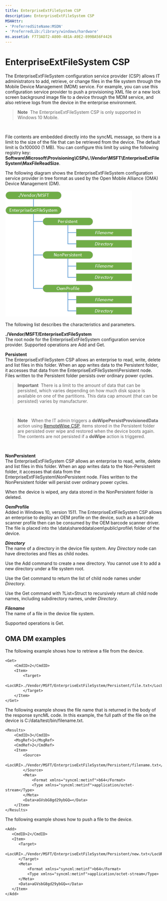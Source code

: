 ```yaml
---
title: EnterpriseExtFileSystem CSP
description: EnterpriseExtFileSystem CSP
MSHAttr:
- 'PreferredSiteName:MSDN'
- 'PreferredLib:/library/windows/hardware'
ms.assetid: F773AD72-A800-481A-A9E2-899BA56F4426
---
```


# EnterpriseExtFileSystem CSP


The EnterpriseExtFileSystem configuration service provider (CSP) allows IT administrators to add, retrieve, or change files in the file system through the Mobile Device Management (MDM) service. For example, you can use this configuration service provider to push a provisioning XML file or a new lock screen background image file to a device through the MDM service, and also retrieve logs from the device in the enterprise environment.

> **Note**  The EnterpriseExtFileSystem CSP is only supported in Windows 10 Mobile.

 

File contents are embedded directly into the syncML message, so there is a limit to the size of the file that can be retrieved from the device. The default limit is 0x100000 (1 MB). You can configure this limit by using the following registry key: **Software\\Microsoft\\Provisioning\\CSPs\\.\\Vendor\\MSFT\\EnterpriseExtFileSystem\\MaxFileReadSize**.

The following diagram shows the EnterpriseExtFileSystem configuration service provider in tree format as used by the Open Mobile Alliance (OMA) Device Management (DM).

![enterpriseextfilesystem csp](images/provisioning-csp-enterpriseextfilesystem.png)

The following list describes the characteristics and parameters.

<a href="" id="--vendor-msft-enterpriseextfilesystem"></a>**./Vendor/MSFT/EnterpriseExtFileSystem**  
The root node for the EnterpriseExtFileSystem configuration service provider. Supported operations are Add and Get.

<a href="" id="persistent"></a>**Persistent**  
The EnterpriseExtFileSystem CSP allows an enterprise to read, write, delete and list files in this folder. When an app writes data to the Persistent folder, it accesses that data from the EnterpriseExtFileSystem\\Persistent node. Files written to the Persistent folder persists over ordinary power cycles.

> **Important**  There is a limit to the amount of data that can be persisted, which varies depending on how much disk space is available on one of the partitions. This data cap amount (that can be persisted) varies by manufacturer.

 

> **Note**   When the IT admin triggers a **doWipePersistProvisionedData** action using [RemoteWipe CSP](remotewipe-configuration-service-provider.md), items stored in the Persistent folder are persisted over wipe and restored when the device boots again. The contents are not persisted if a **doWipe** action is triggered.

 

<a href="" id="nonpersistent"></a>**NonPersistent**  
The EnterpriseExtFileSystem CSP allows an enterprise to read, write, delete and list files in this folder. When an app writes data to the Non-Persistent folder, it accesses that data from the EnterpriseExtFileSystem\\NonPersistent node. Files written to the NonPersistent folder will persist   over ordinary power cycles.  

When the device is wiped, any data stored in the NonPersistent folder is deleted.

<a href="" id="oemprofile"></a>**OemProfile**  
Added in Windows 10, version 1511. The EnterpriseExtFileSystem CSP allows an enterprise to deploy an OEM profile on the device, such as a barcode scanner profile then can be consumed by the OEM barcode scanner driver. The file is placed into the \\data\\shareddata\\oem\\public\\profile\\ folder of the device.

<a href="" id="directory"></a>***Directory***  
The name of a directory in the device file system. Any *Directory* node can have directories and files as child nodes.

Use the Add command to create a new directory. You cannot use it to add a new directory under a file system root.

Use the Get command to return the list of child node names under *Directory*.

Use the Get command with ?List=Struct to recursively return all child node names, including subdirectory names, under *Directory*.

<a href="" id="filename"></a>***Filename***  
The name of a file in the device file system.

Supported operations is Get.

## OMA DM examples


The following example shows how to retrieve a file from the device.

``` syntax
<Get>
    <CmdID>2</CmdID>
    <Item>
        <Target>
            <LocURI>./Vendor/MSFT/EnterpriseExtFileSystem/Persistent/file.txt</LocURI>
        </Target>
    </Item>
</Get>
```

The following example shows the file name that is returned in the body of the response syncML code. In this example, the full path of the file on the device is C:/data/test/bin/filename.txt.

``` syntax
<Results>
    <CmdID>3</CmdID>
    <MsgRef>1</MsgRef>
    <CmdRef>2</CmdRef>
    <Item>
        <Source>
            <LocURI>./Vendor/MSFT/EnterpriseExtFileSystem/Persistent/filename.txt</LocURI>
        </Source>
        <Meta>
            <Format xmlns="syncml:metinf">b64</Format>
            <Type xmlns="syncml:metinf">application/octet-stream</Type>
        </Meta>
        <Data>aGVsbG8gd29ybGQ=</Data>
    </Item>
</Results>
```

The following example shows how to push a file to the device.

``` syntax
<Add>
   <CmdID>2</CmdID>
   <Item>
      <Target>
         <LocURI>./Vendor/MSFT/EnterpriseExtFileSystem/Persistent/new.txt</LocURI>
      </Target>
      <Meta>
          <Format xmlns="syncml:metinf">b64</Format>
          <Type xmlns="syncml:metinf">application/octet-stream</Type>
      </Meta>
      <Data>aGVsbG8gd29ybGQ=</Data>
   </Item>
</Add>
```

 

 






